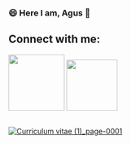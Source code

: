 ### 😄 Here I am, Agus 👋

## Connect with me:
<div style="display: inline_block">
  <a href="https://www.linkedin.com/in/agustina-rold%C3%A1n-b504a9220/" target="blank"><img src="https://img.shields.io/badge/-LinkedIn-%230077B5?style=for the-badge&logo=linkedin&logoColor=white" target="blank" width="110"></a>
  <a href="https://github.com/agus-plath?tab=repositories"><img src="https://img.shields.io/badge/GitHub-100000?style=for-the-badge&logo=github&logoColor=white" target="_blank" width="100"</a>
</div>
  
##
![Curriculum vitae (1)_page-0001](https://user-images.githubusercontent.com/108038302/179775919-d0edaec7-f05a-47c3-92af-2edeef15a469.jpg)
